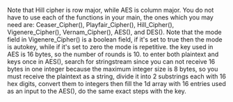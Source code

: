Note that Hill cipher is row major, while AES is column major. 
You do not have to use each of the functions in your main, the ones which you may need are:
Ceaser_Cipher(), Playfair_Cipher(), Hill_Cipher(), Vigenere_Cipher(), Vernam_Cipher(), AES(), and DES().
Note that the mode field in Vigenere_Cipher() is a boolean field, if it's set to true then the mode
is autokey, while if it's set to zero the mode is repetitive.
the key used in AES is 16 bytes, so the number of rounds is 10.
to enter both plaintext and keys once in AES(), search for stringstream since you can not receive 16 bytes in one integer
because the maximum integer size is 8 bytes, so you must receive the plaintext as a string, divide
it into 2 substrings each with 16 hex digits, convert them to integers then fill the 1d array with 16 entries
used as an input to the AES(), do the same exact steps with the key.
